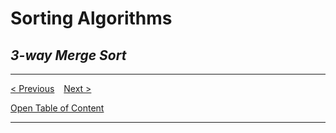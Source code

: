 # Sorting Algorithms

## *3-way Merge Sort*




-----
[< Previous](./08_merge_sort.md)  &ensp;  [Next >](../search%20algorithms/10_linear_search.md)

[Open Table of Content](./00_table_of_content.md) 

-----
